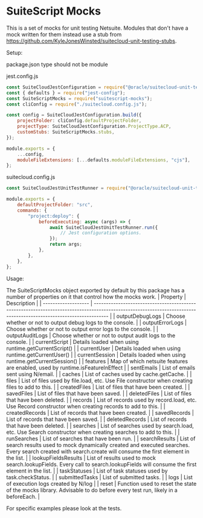 # SuiteScript Mocks

This is a set of mocks for unit testing Netsuite. Modules that don't have a mock written for them instead use a stub from https://github.com/KyleJonesWinsted/suitecloud-unit-testing-stubs.

Setup:

package.json type should not be module
  
jest.config.js
```js
const SuiteCloudJestConfiguration = require("@oracle/suitecloud-unit-testing/jest-configuration/SuiteCloudJestConfiguration.js");
const { defaults } = require("jest-config");
const SuiteScriptMocks = require("suitescript-mocks");
const cliConfig = require("./suitecloud.config.js");

const config = SuiteCloudJestConfiguration.build({
    projectFolder: cliConfig.defaultProjectFolder,
    projectType: SuiteCloudJestConfiguration.ProjectType.ACP,
    customStubs: SuiteScriptMocks.stubs,
});

module.exports = {
    ...config,
    moduleFileExtensions: [...defaults.moduleFileExtensions, "cjs"],
};
```

suitecloud.config.js
```js
const SuiteCloudJestUnitTestRunner = require("@oracle/suitecloud-unit-testing/services/SuiteCloudJestUnitTestRunner");

module.exports = {
    defaultProjectFolder: "src",
    commands: {
        "project:deploy": {
            beforeExecuting: async (args) => {
                await SuiteCloudJestUnitTestRunner.run({
                    // Jest configuration options.
                });
                return args;
            },
        },
    },
};
```

Usage:

The SuiteScriptMocks object exported by default by this package has a number of properties on it that control how the mocks work.
| Property            | Description                                                                                                                                                        |
| ------------------- | ------------------------------------------------------------------------------------------------------------------------------------------------------------------ |
| outputDebugLogs     | Choose whether or not to output debug logs to the console.                                                                                                         |
| outputErrorLogs     | Choose whether or not to output error logs to the console.                                                                                                         |
| outputAuditLogs     | Choose whether or not to output audit logs to the console.                                                                                                         |
| currentScript       | Details loaded when using runtime.getCurrentScript()                                                                                                               |
| currentUser         | Details loaded when using runtime.getCurrentUser()                                                                                                                 |
| currentSession      | Details loaded when using runtime.getCurrentSession()                                                                                                              |
| features            | Map of which netsuite features are enabled, used by runtime.isFeatureInEffect                                                                                      |
| sentEmails          | List of emails sent using N/email.                                                                                                                                 |
| caches              | List of caches used by cache.getCache.                                                                                                                             |
| files               | List of files used by file.load, etc. Use File constructor when creating files to add to this.                                                                     |
| createdFiles        | List of files that have been created.                                                                                                                              |
| savedFiles          | List of files that have been saved.                                                                                                                                |
| deletedFiles        | List of files that have been deleted.                                                                                                                              |
| records             | List of records used by record.load, etc. Use Record constructor when creating records to add to this.                                                             |
| createdRecords      | List of records that have been created.                                                                                                                            |
| savedRecords        | List of records that have been saved.                                                                                                                              |
| deletedRecords      | List of records that have been deleted.                                                                                                                            |
| searches            | List of searches used by search.load, etc. Use Search constructor when creating searches to add to this.                                                           |
| runSearches         | List of searches that have been run.                                                                                                                               |
| searchResults       | List of search results used to mock dynamically created and executed searches. Every search created with search.create will consume the first element in the list. |
| lookupFieldsResults | List of results used to mock search.lookupFields. Every call to search.lookupFields will consume the first element in the list.                                    |
| taskStatuses        | List of task statuses used by task.checkStatus.                                                                                                                    |
| submittedTasks      | List of submitted tasks.                                                                                                                                           |
| logs                | List of execution logs created by N/log                                                                                                                            |
| reset               | Function used to reset the state of the mocks library. Advisable to do before every test run, likely in a beforeEach.                                              |

For specific examples please look at the tests.
